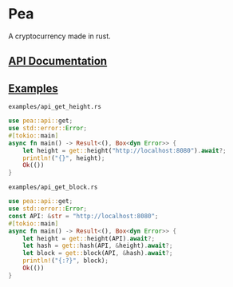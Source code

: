 # Pea

A cryptocurrency made in rust.

## [API Documentation](https://docs.rs/pea)

## [Examples](https://github.com/pea-project/pea/tree/main/examples)

`examples/api_get_height.rs`

```rust
use pea::api::get;
use std::error::Error;
#[tokio::main]
async fn main() -> Result<(), Box<dyn Error>> {
    let height = get::height("http://localhost:8080").await?;
    println!("{}", height);
    Ok(())
}
```

`examples/api_get_block.rs`

```rust
use pea::api::get;
use std::error::Error;
const API: &str = "http://localhost:8080";
#[tokio::main]
async fn main() -> Result<(), Box<dyn Error>> {
    let height = get::height(API).await?;
    let hash = get::hash(API, &height).await?;
    let block = get::block(API, &hash).await?;
    println!("{:?}", block);
    Ok(())
}
```
